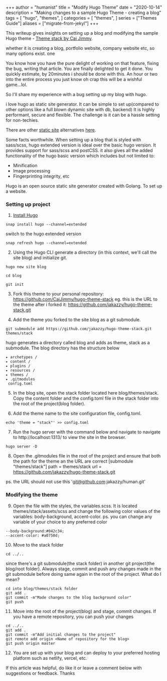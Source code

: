 +++
author = "humanist"
title = "Modify Hugo Theme"
date = "2020-10-14"
description = "Making changes to a sample Hugo Theme - creating a blog"
tags = [
    "hugo",
    "themes",
]
categories = [
    "themes",
]
series = ["Themes Guide"]
aliases = ["migrate-from-jekyl"]
+++

This writeup gives insights on setting up a blog and modifying the sample Hugo theme - [Theme stack by Cai Jimmy]().
<!--more-->

whether it is creating a blog, portfolio website, company website etc, so many options exist. one 

You know how you have the pure delight of working on that feature, fixing the bug, writing that article. You are finally delighted to get it done. You quickly estimate, by 20minutes i should be done with this. 
An hour or two into the entire process you just know oh crap this will be a wishful game...lol.

So I'll share my experience with a bug setting up my blog with hugo.

i love hugo as static site generator. It can be simple to set up(compared to other options like a full blown dynamic site with db, backend)
It is highly performant, secure and flexible. The challenge is it can be a hassle setting for non-techies.

There are other [static site](https://jamstack.org/generators/) alternatives [here](https://jamstack.org/generators/).

Some facts worthwhile. When setting up a blog that is styled with sass/scss, hugo extended version is ideal over the basic hugo version. 
It provides support for sass/scss and postCSS. it also gives all the added functionality of the hugo basic version which includes but not limited to:
* Minification
* Image processing
* Fingerprinting integrity, etc 

Hugo is an open source static site generator created with Golang. To set up a website.

### Setting up project

1. [Install Hugo](https://gohugo.io/getting-started/installing/) 
```
snap install hugo --channel=extended
```

switch to the hugo extended version

```
snap refresh hugo --channel=extended
```
2. Using the Hugo CLI generate a directory (in this context, we'll call the site blog) and initialize git.
```
hugo new site blog

cd blog

git init
```



3. Fork this theme to your personal repository: https://github.com/CaiJimmy/hugo-theme-stack
eg. this is the URL to the theme after i forked it: https://github.com/jakazzy/hugo-theme-stack.git

4. Add the theme you forked to the site blog as a git submodule.
```
git submodule add https://github.com/jakazzy/hugo-theme-stack.git themes/stack
```
hugo generates a directory called blog and adds as theme, stack as a submodule.
The blog directory has the structure below
```
▸ archetypes /
▸ content /
▸ plugins /
▸ resources /
▸ themes /
▸ .gitmodules
 config.toml
```
5. In the blog site, open the stack folder located here blog/themes/stack. 
Copy the content folder and the config.toml file in the stack folder into the root of the project(blog folder).

6. Add the theme name to the site configuration file, config.toml.
```
echo 'theme = "stack"' >> config.toml
```
7. Run the hugo server with the command below and navigate to navigate to http://localhost:1313/  to view the site in the browser.
```
hugo server -D 
```

8. Open the .gitmodules file in the root of the project and ensure that both the path for the theme an the URL are correct
[submodule "themes/stack"]
	path = themes/stack
	url = https://github.com/jakazzy/hugo-theme-stack.git

ps. the URL should not use this 'git@github.com:jakazzy/human.git'


### Modifying the theme
9. Open the file with the styles, the variables.scss. It is located themes/stack/assets/scss
 and change the following color values of the variables: body-background, accent-color.
 ps. you can change any variable of your choice to any preferred color
 ```
 --body-background:#042c34;
 --accent-color: #a0750d;
 ```
10. Move to the stack folder
```
cd ../..
```
since there's a git submodule(the stack folder) in another git project(the blog/root folder). Always stage, commit and push any changes made in the git submodule before doing same again in the root of the project.
What do I mean?
```
cd into blog/themes/stack folder
git add .
git commit -m"Made changes to the blog background color"
git push
```

11. Move into the root of the project(blog) and stage, commit changes. If you have a remote repository, you can push your changes
```
cd ../..
git add .
git commit -m"Add initial changes to the project"
git remote add origin <Name of repository for the blog>
git push origin master
```

12. You are set up with your blog and can deploy to your preferred hosting platform such as netlify, vercel, etc.

If this article was helpful, do like it or leave a comment below with suggestions or feedback.
Thanks
